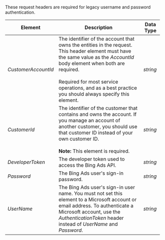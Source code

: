 These request headers are required for legacy username and password authentication.

|Element|Description|Data Type|
|-----------|---------------|-------------|
|*CustomerAccountId*|The identifier of the account that owns the entities in the request. This header element must have the same value as the *AccountId* body element when both are required.<br /><br />Required for most service operations, and as a best practice you should always specify this element.|*string*|
|*CustomerId*|The identifier of the customer that contains and owns the account. If you manage an account of another customer, you should use that customer ID instead of your own customer ID.<br /><br />**Note:** This element is required.|*string*|
|*DeveloperToken*|The developer token used to access the Bing Ads API.|*string*|
|*Password*|The Bing Ads user's sign-in password.|*string*|
|*UserName*|The Bing Ads user's sign-in user name. You must not set this element to a Microsoft account or email address. To authenticate a Microsoft account, use the *AuthenticationToken* header instead of *UserName* and *Password*.|*string*|
